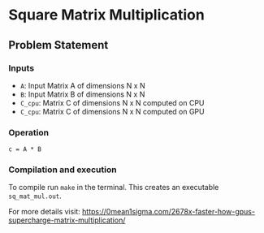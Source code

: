 # Square Matrix Multiplication
## Problem Statement
### Inputs
- `A`: Input Matrix A of dimensions N x N
- `B`: Input Matrix B of dimensions N x N
- `C_cpu`: Matrix C of dimensions N x N computed on CPU
- `C_cpu`: Matrix C of dimensions N x N computed on GPU

### Operation
`c = A * B`

### Compilation and execution
To compile run `make` in the terminal. This creates an executable `sq_mat_mul.out`. 

For more details visit: https://0mean1sigma.com/2678x-faster-how-gpus-supercharge-matrix-multiplication/